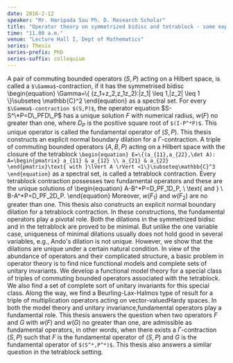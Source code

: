 ```yaml
---
date: 2016-2-12
speaker: "Mr. Haripada Sau Ph. D. Research Scholar"
title: "Operator theory on symmetrized bidisc and tetrablock - some explicit constructions"
time: "11.00 a.m."
venue: "Lecture Hall I, Dept of Mathematics"
series: Thesis
series-prefix: PhD
series-suffix: colloquium
---
```


A pair of commuting bounded operators $(S,P)$ acting on a
Hilbert space, is
called a `$\Gamma$`-contraction, if it has the symmetrised bidisc
\begin{equation}
\Gamma=\\{ (z_1+z_2,z_1z_2):|z_1| \leq 1,|z_2| \leq 1 \\}\subseteq \mathbb{C}^2
\end{equation}
as a spectral set. For every `$\Gamma$-contraction $(S,P)$`, the operator equation
$S-S^\*P=D\_PFD\_P$ has a unique solution $F$ with numerical radius, $w(F)$ no greater than one,
where $D_P$ is the positive square root of `$(I-P^*P)$`. This unique operator is called the
fundamental operator of $(S,P)$. This thesis constructs an explicit normal boundary dilation for a
$\Gamma$-contraction. A triple of commuting bounded operators $(A,B,P)$
acting on a
Hilbert space with the closure of the tetrablock
`\begin{equation}
E=\{(a_{11},a_{22},\det A):
A=\begin{pmatrix} a_{11} & a_{12} \\
a_{21} & a_{22} \end{pmatrix}\text{ with }\lVert A \rVert
<1\}\subseteq\mathbb{C}^3
\end{equation}`
as a spectral set, is called a tetrablock contraction. Every tetrablock contraction
possesses two fundamental operators and these are the unique solutions of
\begin{equation}
A-B^\*P=D_PF_1D_P, \\ \text{ and } \\  B-A^\*P=D_PF_2D_P.
\end{equation}
Moreover, $w(F_1)$ and $w(F_2)$ are no greater than one. This thesis also constructs an explicit
normal boundary dilation for a tetrablock contraction. In these constructions, the
fundamental operators play a pivotal role. Both the dilations in the symmetrized bidisc and in the
tetrablock are proved to be minimal. But unlike the one variable case, uniqueness of minimal
dilations usually does not hold good in several variables, e.g., Ando's dilation is not unique.
However, we show that the dilations are unique under a certain natural condition. In view of the
abundance of operators and their complicated structure, a basic problem in operator
theory is to find nice functional models and complete sets of unitary invariants. We develop a
functional model theory for a special class of triples of commuting bounded operators
associated with the tetrablock. We also find a set of complete sort of unitary invariants for
this special class. Along the way, we find a Beurling-Lax-Halmos type of result for a triple
of multiplication operators acting on vector-valuedHardy spaces. In both the model theory
and unitary invariance,fundamental operators play a fundamental role. This thesis
answers the question when two operators $F$ and $G$ with $w(F)$ and $w(G)$ no greater than one,
are admissible as fundamental operators, in other words, when there exists a
$\Gamma$-contraction $(S,P)$ such that $F$ is the fundamental operator of $(S,P)$ and
$G$ is the fundamental operator of `$(S^*,P^*)$`. This thesis also answers a
similar question in the tetrablock setting.
